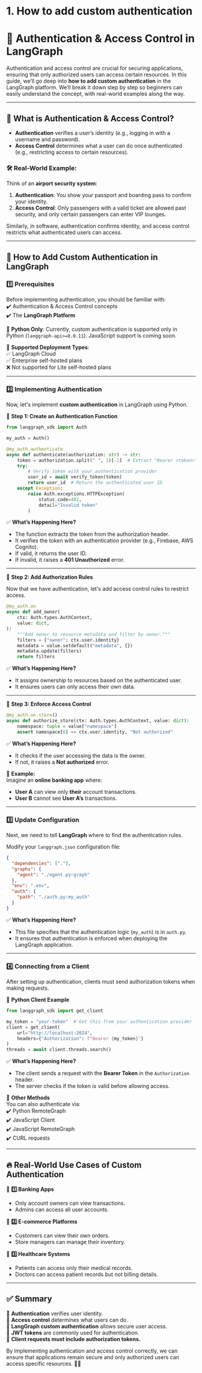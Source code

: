 # 1. How to add custom authentication

# 🔐 Authentication & Access Control in LangGraph  

Authentication and access control are crucial for securing applications, ensuring that only authorized users can access certain resources. In this guide, we’ll go deep into **how to add custom authentication** in the LangGraph platform. We’ll break it down step by step so beginners can easily understand the concept, with real-world examples along the way.  

---

## 📌 What is Authentication & Access Control?  
- **Authentication** verifies a user’s identity (e.g., logging in with a username and password).  
- **Access Control** determines what a user can do once authenticated (e.g., restricting access to certain resources).  

### **🛠 Real-World Example:**  
Think of an **airport security system**:  
1. **Authentication**: You show your passport and boarding pass to confirm your identity.  
2. **Access Control**: Only passengers with a valid ticket are allowed past security, and only certain passengers can enter VIP lounges.  

Similarly, in software, authentication confirms identity, and access control restricts what authenticated users can access.  

---

## 🚀 How to Add Custom Authentication in LangGraph  

### **1️⃣ Prerequisites**  
Before implementing authentication, you should be familiar with:  
✔️ Authentication & Access Control concepts  
✔️ The **LangGraph Platform**  

🔹 **Python Only**: Currently, custom authentication is supported only in Python (`langgraph-api>=0.0.11`). JavaScript support is coming soon.  

🔹 **Supported Deployment Types**:  
✅ LangGraph Cloud  
✅ Enterprise self-hosted plans  
❌ Not supported for Lite self-hosted plans  

---

### **2️⃣ Implementing Authentication**  
Now, let's implement **custom authentication** in LangGraph using Python.  

📌 **Step 1: Create an Authentication Function**  

```python
from langgraph_sdk import Auth

my_auth = Auth()

@my_auth.authenticate
async def authenticate(authorization: str) -> str:
    token = authorization.split(" ", 1)[-1]  # Extract "Bearer <token>"
    try:
        # Verify token with your authentication provider
        user_id = await verify_token(token)
        return user_id  # Return the authenticated user ID
    except Exception:
        raise Auth.exceptions.HTTPException(
            status_code=401,
            detail="Invalid token"
        )
```

✅ **What’s Happening Here?**  
- The function extracts the token from the authorization header.  
- It verifies the token with an authentication provider (e.g., Firebase, AWS Cognito).  
- If valid, it returns the user ID.  
- If invalid, it raises a **401 Unauthorized** error.  

---

📌 **Step 2: Add Authorization Rules**  

Now that we have authentication, let's add access control rules to restrict access.  

```python
@my_auth.on
async def add_owner(
    ctx: Auth.types.AuthContext,
    value: dict,
):
    """Add owner to resource metadata and filter by owner."""
    filters = {"owner": ctx.user.identity}
    metadata = value.setdefault("metadata", {})
    metadata.update(filters)
    return filters
```

✅ **What’s Happening Here?**  
- It assigns ownership to resources based on the authenticated user.  
- It ensures users can only access their own data.  

---

📌 **Step 3: Enforce Access Control**  

```python
@my_auth.on.store()
async def authorize_store(ctx: Auth.types.AuthContext, value: dict):
    namespace: tuple = value["namespace"]
    assert namespace[0] == ctx.user.identity, "Not authorized"
```

✅ **What’s Happening Here?**  
- It checks if the user accessing the data is the owner.  
- If not, it raises a **Not authorized** error.  

🔹 **Example:**  
Imagine an **online banking app** where:  
- **User A** can view only **their** account transactions.  
- **User B** cannot see **User A’s** transactions.  

---

### **3️⃣ Update Configuration**  
Next, we need to tell **LangGraph** where to find the authentication rules.  

Modify your `langgraph.json` configuration file:  

```json
{
  "dependencies": ["."],
  "graphs": {
    "agent": "./agent.py:graph"
  },
  "env": ".env",
  "auth": {
    "path": "./auth.py:my_auth"
  }
}
```

✅ **What’s Happening Here?**  
- This file specifies that the authentication logic (`my_auth`) is in `auth.py`.  
- It ensures that authentication is enforced when deploying the LangGraph application.  

---

### **4️⃣ Connecting from a Client**  
After setting up authentication, clients must send authorization tokens when making requests.  

📌 **Python Client Example**  

```python
from langgraph_sdk import get_client

my_token = "your-token"  # Get this from your authentication provider
client = get_client(
    url="http://localhost:2024",
    headers={"Authorization": f"Bearer {my_token}"}
)
threads = await client.threads.search()
```

✅ **What’s Happening Here?**  
- The client sends a request with the **Bearer Token** in the `Authorization` header.  
- The server checks if the token is valid before allowing access.  

📌 **Other Methods**  
You can also authenticate via:  
✔️ Python RemoteGraph  
✔️ JavaScript Client  
✔️ JavaScript RemoteGraph  
✔️ CURL requests  

---

## 🔥 Real-World Use Cases of Custom Authentication  
📌 **1️⃣ Banking Apps**  
- Only account owners can view transactions.  
- Admins can access all user accounts.  

📌 **2️⃣ E-commerce Platforms**  
- Customers can view their own orders.  
- Store managers can manage their inventory.  

📌 **3️⃣ Healthcare Systems**  
- Patients can access only their medical records.  
- Doctors can access patient records but not billing details.  

---

## ✅ Summary  
🔹 **Authentication** verifies user identity.  
🔹 **Access control** determines what users can do.  
🔹 **LangGraph custom authentication** allows secure user access.  
🔹 **JWT tokens** are commonly used for authentication.  
🔹 **Client requests must include authorization tokens.**  

By implementing authentication and access control correctly, we can ensure that applications remain secure and only authorized users can access specific resources. 🚀💡